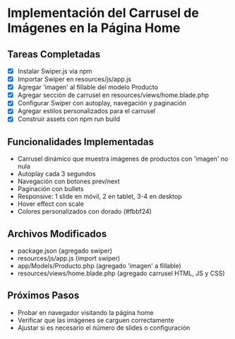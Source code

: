 # Implementación del Carrusel de Imágenes en la Página Home

## Tareas Completadas
- [x] Instalar Swiper.js via npm
- [x] Importar Swiper en resources/js/app.js
- [x] Agregar 'imagen' al fillable del modelo Producto
- [x] Agregar sección de carrusel en resources/views/home.blade.php
- [x] Configurar Swiper con autoplay, navegación y paginación
- [x] Agregar estilos personalizados para el carrusel
- [x] Construir assets con npm run build

## Funcionalidades Implementadas
- Carrusel dinámico que muestra imágenes de productos con 'imagen' no nula
- Autoplay cada 3 segundos
- Navegación con botones prev/next
- Paginación con bullets
- Responsive: 1 slide en móvil, 2 en tablet, 3-4 en desktop
- Hover effect con scale
- Colores personalizados con dorado (#fbbf24)

## Archivos Modificados
- package.json (agregado swiper)
- resources/js/app.js (import swiper)
- app/Models/Producto.php (agregado 'imagen' a fillable)
- resources/views/home.blade.php (agregado carrusel HTML, JS y CSS)

## Próximos Pasos
- Probar en navegador visitando la página home
- Verificar que las imágenes se carguen correctamente
- Ajustar si es necesario el número de slides o configuración
